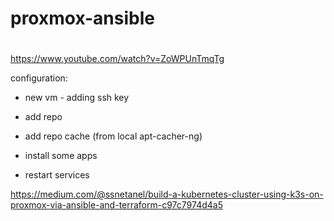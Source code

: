 # proxmox-ansible

#
https://www.youtube.com/watch?v=ZoWPUnTmqTg

configuration: 

- new vm - adding ssh key 

- add repo 

- add repo cache (from local apt-cacher-ng) 

- install some apps
- restart services

https://medium.com/@ssnetanel/build-a-kubernetes-cluster-using-k3s-on-proxmox-via-ansible-and-terraform-c97c7974d4a5
